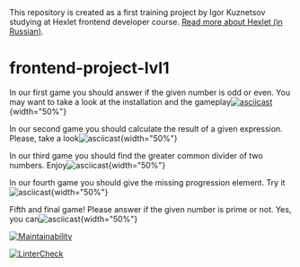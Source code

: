 ##

This repository is created as a first training project by Igor Kuznetsov studying at Hexlet frontend developer course. [Read more about Hexlet (in Russian)](https://ru.hexlet.io/pages/about?utm_source=github&utm_medium=link&utm_campaign=nodejs-package).

# frontend-project-lvl1 ####

In our first game you should answer if the given number is odd or even.
You may want to take a look at the installation and the gameplay[![asciicast](https://asciinema.org/a/t8F9ThznSDmr9PElas22zKsnD.svg)](https://asciinema.org/a/t8F9ThznSDmr9PElas22zKsnD){width="50%"}

In our second game you should calculate the result of a given expression. Please, take a look![![asciicast](https://asciinema.org/a/VW006d2uMT8k4oJe151MaFbxg.svg)](https://asciinema.org/a/VW006d2uMT8k4oJe151MaFbxg){width="50%"}

In our third game you should find the greater common divider of two numbers. Enjoy![![asciicast](https://asciinema.org/a/VCk2l9SeDdg6PgEL2TYuB3arw.svg)](https://asciinema.org/a/VCk2l9SeDdg6PgEL2TYuB3arw){width="50%"}

In our fourth game you should  give the missing progression element. Try it![![asciicast](https://asciinema.org/a/SvBVMd0O8af74MQF2Run7Rz89.svg)](https://asciinema.org/a/SvBVMd0O8af74MQF2Run7Rz89){width="50%"}

Fifth and final game! Please answer if the given number is prime or not. Yes, you can![![asciicast](https://asciinema.org/a/Dgf7xRpYx9b73I8kN6w721i9H.svg)](https://asciinema.org/a/Dgf7xRpYx9b73I8kN6w721i9H){width="50%"}

[![Maintainability](https://api.codeclimate.com/v1/badges/d30f058e466a53678569/maintainability)](https://codeclimate.com/github/igorkuznetsov1972/frontend-project-lvl1/maintainability)

[![LinterCheck](https://github.com/igorkuznetsov1972/frontend-project-lvl1/workflows/LinterCheck/badge.svg?branch=master)](https://github.com/igorkuznetsov1972/frontend-project-lvl1/actions?query=workflow%3ALinterCheck)
